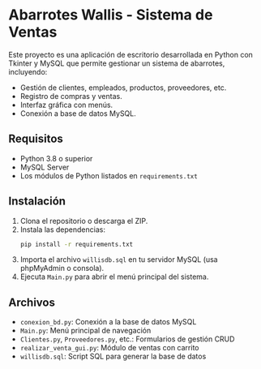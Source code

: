 
# Abarrotes Wallis - Sistema de Ventas

Este proyecto es una aplicación de escritorio desarrollada en Python con Tkinter y MySQL que permite gestionar un sistema de abarrotes, incluyendo:

- Gestión de clientes, empleados, productos, proveedores, etc.
- Registro de compras y ventas.
- Interfaz gráfica con menús.
- Conexión a base de datos MySQL.

## Requisitos

- Python 3.8 o superior
- MySQL Server
- Los módulos de Python listados en `requirements.txt`

## Instalación

1. Clona el repositorio o descarga el ZIP.
2. Instala las dependencias:
   ```bash
   pip install -r requirements.txt
   ```
3. Importa el archivo `willisdb.sql` en tu servidor MySQL (usa phpMyAdmin o consola).
4. Ejecuta `Main.py` para abrir el menú principal del sistema.

## Archivos

- `conexion_bd.py`: Conexión a la base de datos MySQL
- `Main.py`: Menú principal de navegación
- `Clientes.py`, `Proveedores.py`, etc.: Formularios de gestión CRUD
- `realizar_venta_gui.py`: Módulo de ventas con carrito
- `willisdb.sql`: Script SQL para generar la base de datos
